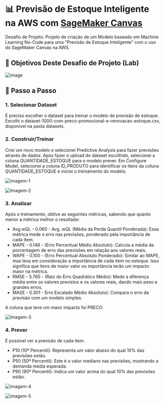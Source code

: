 # 📊 Previsão de Estoque Inteligente na AWS com [SageMaker Canvas](https://aws.amazon.com/pt/sagemaker/canvas/)

Desafio de Projeto:
Projeto de criação de um Modelo baseado em Machine Learning No-Code para uma "Previsão de Estoque Inteligente" com o uso do SageMaker Canvas na AWS.

## 🎯 Objetivos Deste Desafio de Projeto (Lab)

![image](https://github.com/digitalinnovationone/lab-aws-sagemaker-canvas-estoque/assets/730492/72f5c21f-5562-491e-aa42-2885a3184650)

## 🚀 Passo a Passo

### 1. Selecionar Dataset

É preciso escolher o dataset para treinar o modelo de previsão de estoque. Escolhi o dataset-1000-com-preco-promocional-e-renovacao-estoque.csv, disponível na pasta datasets.

### 2. Construir/Treinar

Criei um novo modelo e selecionei Predictive Analysis para fazer previsões através de dados. Após fazer o upload do dataset escolhido, selecionei a coluna QUANTIDADE_ESTOQUE para o modelo prever. Em Configure Model, selecionei a coluna ID_PRODUTO para identificar os itens da coluna QUANTIDADE_ESTOQUE e iniciei o treinamento do modelo.

![imagem-1](https://github.com/user-attachments/assets/7f53189e-b082-4272-ac05-1493fa0ea915)

![Imagem-2](https://github.com/user-attachments/assets/096933d9-16ba-4796-b042-27479df029c1)

### 3. Analisar

Após o treinamento, obtive as seguintes métricas, sabendo que quanto menor a métrica melhor o resultado:
- Avg.wQL - 0.060 - Avg. wQL (Média da Perda Quantil Ponderada): Essa métrica mede o erro nas previsões, ponderado pela importância de cada item.
- MAPE - 0.148 - (Erro Percentual Médio Absoluto): Calcula a média da porcentagem de erro das previsões em relação aos valores reais.
- WAPE - 0.100 - (Erro Percentual Absoluto Ponderado): Similar ao MAPE, mas leva em consideração a importância de cada item no estoque. Isso significa que itens de maior valor ou importância terão um impacto maior na métrica.
- RMSE - 5.765 - (Raiz do Erro Quadrático Médio): Mede a diferença média entre os valores previstos e os valores reais, dando mais peso a grandes erros.
- MASE - 0.301 - Erro Escalado Médio Absoluto): Compara o erro da previsão com um modelo simples.

A coluna que teve um maior impacto foi PRECO.

![Imagem-3](https://github.com/user-attachments/assets/3e64a1bb-c726-4e05-88d3-5dbb8174c492)

### 4. Prever

É possível ver a previsão de cada item.
- P10 (10º Percentil): Representa um valor abaixo do qual 10% das previsões estão.
- P50 (50º Percentil): Este é o valor mediano nas previsões, mostrando a demanda média esperada.
- P90 (90º Percentil): Indica um valor acima do qual 10% das previsões estão.

![imagem-4](https://github.com/user-attachments/assets/54863349-702a-4f37-888d-35595cb022c4)

![imagem-5](https://github.com/user-attachments/assets/8974057a-05a1-4f88-8d84-aae846affc04)
